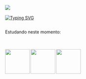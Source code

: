 <img  largura = 100%  fundo = 50px  src = "https://github.com/Rosana-Rocha/rosana-rocha/assets/174562734/e0e08272-7769-480b-989d-ab9bda5ec4a9">
<br>
<br>
<a href="https://git.io/typing-svg"><img src="https://readme-typing-svg.herokuapp.com?font=Fira+Code&weight=900&size=26&pause=1000&color=FB56A6&center=falso&vCenter=falso&repeat=verdadeiro&random=falso&width=435&lines=Ol%C3%A1%2C+meu+nome+%C3%A9+Rosana+Rocha." alt="Typing SVG" /></a>
<h2></h2>Estudando neste momento: </ h2 >
<br>
<br>
<br>

<div align = " left " > 

<img align="left" height="80" src="https://github.com/Rosana-Rocha/rosana-rocha/assets/174562734/efc6ccd0-bfe5-48a9-afec-bb058efe0e0c">
<img align="left" height="80" src="https://github.com/Rosana-Rocha/rosana-rocha/assets/174562734/c9ce153a-e412-42d9-a126-d829ab3bd5e6">
<img align="left" height="80" src="https://github.com/Rosana-Rocha/rosana-rocha/assets/174562734/330f4f3e-d39e-4c75-8037-61fb08675a69">

  
<div>
  
​​

